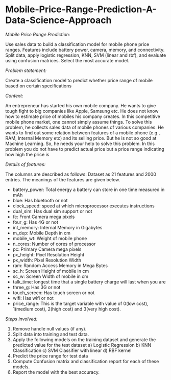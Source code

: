 # Mobile-Price-Range-Prediction-A-Data-Science-Approach
*Mobile Price Range Prediction:*

Use sales data to build a classification model for mobile phone price ranges. Features include battery power, camera, memory, and connectivity. Split data, apply logistic regression, KNN, SVM (linear and rbf), and evaluate using confusion matrices. Select the most accurate model.

*Problem statement:* 

Create a classification model to predict whether price range of mobile based on certain specifications

*Context:*

An entrepreneur has started his own mobile company. He wants to give tough fight to big companies like Apple, Samsung etc.
He does not know how to estimate price of mobiles his company creates. In this competitive mobile phone market, one cannot simply assume things. To solve this problem, he collects sales data of mobile phones of various companies.
He wants to find out some relation between features of a mobile phone (e.g., RAM, Internal Memory etc) and its selling price. But he is not so good at Machine Learning. So, he needs your help to solve this problem.
In this problem you do not have to predict actual price but a price range indicating how high the price is

*Details of features:*

The columns are described as follows:
Dataset as 21 features and 2000 entries. The meanings of the  features are given below.
*	battery_power: Total energy a battery can store in one time measured in mAh
*	blue: Has bluetooth or not
*	clock_speed: speed at which microprocessor executes instructions
*	dual_sim: Has dual sim support or not
*	fc: Front Camera mega pixels
*	four_g: Has 4G or not
*	int_memory: Internal Memory in Gigabytes
*	m_dep: Mobile Depth in cm
*	mobile_wt: Weight of mobile phone
*	n_cores: Number of cores of processor
*	pc: Primary Camera mega pixels
*	px_height: Pixel Resolution Height
*	px_width: Pixel Resolution Width
*	ram: Random Access Memory in Mega Bytes
*	sc_h: Screen Height of mobile in cm
*	sc_w: Screen Width of mobile in cm
*	talk_time: longest time that a single battery charge will last when you are
*	three_g: Has 3G or not
*	touch_screen: Has touch screen or not
*	wifi: Has wifi or not
*	price_range: This is the target variable with value of 0(low cost), 1(medium cost), 2(high cost) and 3(very high cost).

*Steps involved:*
1) 	Remove handle null values (if any).
2)	Split data into training and test data.
3)	Apply the following models on the training dataset and generate the predicted value for the test dataset
a)	Logistic Regression
b)	KNN Classification
c)	SVM Classifier with linear
d)	RBF kernel 
4)	Predict the price range for test data
5)	Compute Confusion matrix and classification report for each of these models. 
6)	Report the model with the best accuracy.

